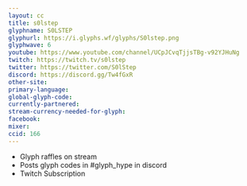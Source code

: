 ```yaml
---
layout: cc
title: s0lstep
glyphname: S0LSTEP
glyphurl: https://i.glyphs.wf/glyphs/S0lstep.png
glyphwave: 6
youtube: https://www.youtube.com/channel/UCpJCvqTjjsTBg-v92YJHuNg
twitch: https://twitch.tv/s0lstep
twitter: https://twitter.com/S0lStep
discord: https://discord.gg/Tw4fGxR
other-site: 
primary-language: 
global-glyph-code: 
currently-partnered: 
stream-currency-needed-for-glyph: 
facebook: 
mixer: 
ccid: 166
---
```

* Glyph raffles on stream
* Posts glyph codes in #glyph_hype in discord
* Twitch Subscription
